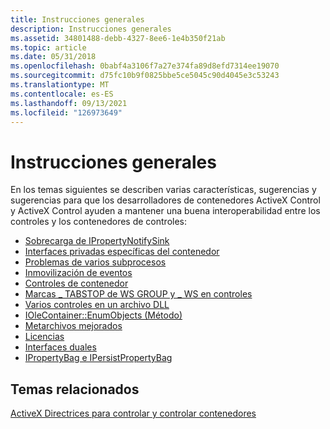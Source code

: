 ```yaml
---
title: Instrucciones generales
description: Instrucciones generales
ms.assetid: 34801488-debb-4327-8ee6-1e4b350f21ab
ms.topic: article
ms.date: 05/31/2018
ms.openlocfilehash: 0babf4a3106f7a27e374fa89d8efd7314ee19070
ms.sourcegitcommit: d75fc10b9f0825bbe5ce5045c90d4045e3c53243
ms.translationtype: MT
ms.contentlocale: es-ES
ms.lasthandoff: 09/13/2021
ms.locfileid: "126973649"
---
```

# <a name="general-guidelines"></a>Instrucciones generales

En los temas siguientes se describen varias características, sugerencias y sugerencias para que los desarrolladores de contenedores ActiveX Control y ActiveX Control ayuden a mantener una buena interoperabilidad entre los controles y los contenedores de controles:

-   [Sobrecarga de IPropertyNotifySink](overloading-ipropertynotifysink.md)
-   [Interfaces privadas específicas del contenedor](container-specific-private-interfaces.md)
-   [Problemas de varios subprocesos](multithreaded-issues.md)
-   [Inmovilización de eventos](event-freezing.md)
-   [Controles de contenedor](container-controls.md)
-   [Marcas \_ TABSTOP de WS GROUP y \_ WS en controles](ws-group-and-ws-tabstop-flags-in-controls.md)
-   [Varios controles en un archivo DLL](multiple-controls-in-one-dll.md)
-   [IOleContainer::EnumObjects (Método)](the-iolecontainer--enumobjects-method.md)
-   [Metarchivos mejorados](enhanced-metafiles.md)
-   [Licencias](licensing.md)
-   [Interfaces duales](dual-interfaces.md)
-   [IPropertyBag e IPersistPropertyBag](ipropertybag-and-ipersistpropertybag.md)

## <a name="related-topics"></a>Temas relacionados

<dl> <dt>

[ActiveX Directrices para controlar y controlar contenedores](activex-control-and-control-container-guidelines.md)
</dt> </dl>

 

 




